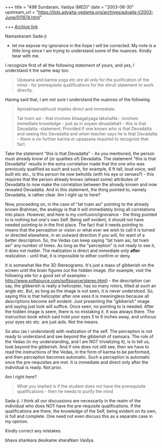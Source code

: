 +++
title = "498 Sundaram, Vaidya (MED)"
date = "2003-06-30"
upstream_url = "https://lists.advaita-vedanta.org/archives/advaita-l/2003-June/011874.html"

+++
[Archive link](https://lists.advaita-vedanta.org/archives/advaita-l/2003-June/011874.html)


Namaskaram Sada-ji 
 - let me expose my ignorance in the hope I will be corrected. My note
is a little long since I am trying to understand some of the nuances.
Kindly bear with me.

I recognize first of all the following statement of yours, and yes, I
understand it the same way too:

> Upasana and karma yoga etc are all only for 
> the purification  of the mind - for prerequisite 
> qualifications for the  shruti 
> statement  to work directly.  

Having said that, I am not sure I understand the nuances of the
following 

> Aproskhaanubhuuti implies direct and immediate.
> 
> Tat tvam asi - that involves bhaagatyaga lakshaNa - involves immediate
> knowledge - just as in soyam devadattaH - this is that Devadatta
> -statement. Provided if one knows who is that Devadatta and seeing
this
> Devadatta and when teacher says he is that Devadatta - there is no
> further karma or upaasana required to recognize that fact.

Take the statement "this is that Devadatta" - As you mentioned, the
person must already know of (or qualities of) Devadatta. The statement
"this is that Devadatta" results in the extra correlation made that the
one who was previously qualified as such and such, for example, 6 ft
tall, loud voice, well built etc etc., is this person he now beholds
(with his eye or senses?) - this requires that the person already knows
(atleast some) attributes of Devadatta to now make the correlation
between the already known and now revealed Devadatta. And in this
statement, the thing pointed to, namely Devadatta, is rather clear. Am I
right up to here? 

Now, proceeding on, in the case of "tat tvam asi" pointing to the
already known Brahman, the analogy is that it will immediately bring all
correlations into place. However, and here is my confusion/ignorance -
the thing pointed to is nothing but one's own Self. Being self evident,
it should not have needed pointing to in the first place. The fact that
it needs pointing to means that the perception or vision or what ever we
wish to call it is turned or directed elsewhere, in an outward direction
if you will, for want of a better description. So, the Vedas can keep
saying "tat tvam asi, tat tvam asi" any number of times. As long as the
"perception" is not ready to see it, it does not matter. The realization
is direct and immediate only **after** realization - until that, it is
impossible to either confirm or deny. 

 It is somewhat like the 3D Stereograms. It's just a mass of gibberish
on the screen until the brain figures out the hidden image. (for
example, visit the following site for a good set of examples -
http://www.softsource.com/softsource/stereo.html) - the description can
say, the gibberish is really a helicopter, has so many rotors, tilted at
such an angle etc. But, as long as the image is not seen, it is never
understood. So, saying this is that helicopter after one sees it is
meaningless because all descriptions become self evident. Just
presenting the "gibberish" image and saying just look will suffice. Once
seen, no pointing to is needed. After the hidden image is seem, there is
no mistaking it. It was always there. The instruction book which said
hold your eyes 5 to 6 inches away, and unfocus your eyes etc etc. are
just aids. Not the means.

 So also (as I understand) with realization of the self. The perception
is not ready to understand and see beyond the gibberish of samsara. The
role of the Vedas (in my understanding, and I am NOT trivializing it),
is to tell us, look beyond the gibberish. And if one does not still see,
then we have to read the instructions of the Vedas, in the form of karma
to be performed, and then perception becomes automatic. Such a
perception is automatic once the pre-requisites are met. It is immediate
and direct only after the individual is ready. Not prior. 

 Am I right here? 

> What you implied is if the student does not have the prerequisite
> qualifications - then he needs to purify the mind

 Sada-ji. I think all our discussions are necessarily in the realm of
the individual who does NOT have the pre-requisite qualifications. If
the qualifications are there, the knowledge of the Self, being evident
on its own, is full and complete. One need not even discuss this as a
separate case in my opinion. 

Kindly correct any mistakes.

bhava shankara desikame sharaNam
Vaidya.


